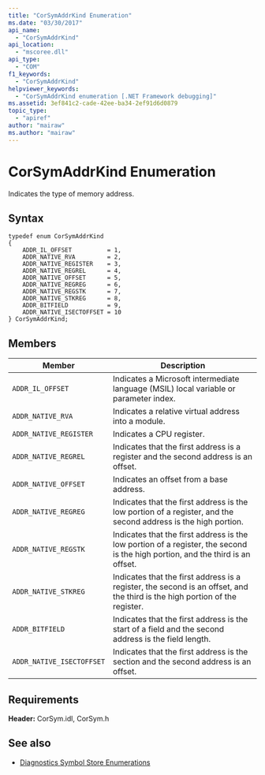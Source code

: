 ```yaml
---
title: "CorSymAddrKind Enumeration"
ms.date: "03/30/2017"
api_name: 
  - "CorSymAddrKind"
api_location: 
  - "mscoree.dll"
api_type: 
  - "COM"
f1_keywords: 
  - "CorSymAddrKind"
helpviewer_keywords: 
  - "CorSymAddrKind enumeration [.NET Framework debugging]"
ms.assetid: 3ef841c2-cade-42ee-ba34-2ef91d6d0879
topic_type: 
  - "apiref"
author: "mairaw"
ms.author: "mairaw"
---
```

# CorSymAddrKind Enumeration
Indicates the type of memory address.  
  
## Syntax  
  
```  
typedef enum CorSymAddrKind  
{  
    ADDR_IL_OFFSET          = 1,  
    ADDR_NATIVE_RVA         = 2,  
    ADDR_NATIVE_REGISTER    = 3,  
    ADDR_NATIVE_REGREL      = 4,  
    ADDR_NATIVE_OFFSET      = 5,  
    ADDR_NATIVE_REGREG      = 6,  
    ADDR_NATIVE_REGSTK      = 7,  
    ADDR_NATIVE_STKREG      = 8,  
    ADDR_BITFIELD           = 9,  
    ADDR_NATIVE_ISECTOFFSET = 10  
} CorSymAddrKind;  
```  
  
## Members  
  
|Member|Description|  
|------------|-----------------|  
|`ADDR_IL_OFFSET`|Indicates a Microsoft intermediate language (MSIL) local variable or parameter index.|  
|`ADDR_NATIVE_RVA`|Indicates a relative virtual address into a module.|  
|`ADDR_NATIVE_REGISTER`|Indicates a CPU register.|  
|`ADDR_NATIVE_REGREL`|Indicates that the first address is a register and the second address is an offset.|  
|`ADDR_NATIVE_OFFSET`|Indicates an offset from a base address.|  
|`ADDR_NATIVE_REGREG`|Indicates that the first address is the low portion of a register, and the second address is the high portion.|  
|`ADDR_NATIVE_REGSTK`|Indicates that the first address is the low portion of a register, the second is the high portion, and the third is an offset.|  
|`ADDR_NATIVE_STKREG`|Indicates that the first address is a register, the second is an offset, and the third is the high portion of the register.|  
|`ADDR_BITFIELD`|Indicates that the first address is the start of a field and the second address is the field length.|  
|`ADDR_NATIVE_ISECTOFFSET`|Indicates that the first address is the section and the second address is an offset.|  
  
## Requirements  
 **Header:** CorSym.idl, CorSym.h  
  
## See also
- [Diagnostics Symbol Store Enumerations](../../../../docs/framework/unmanaged-api/diagnostics/diagnostics-symbol-store-enumerations.md)
